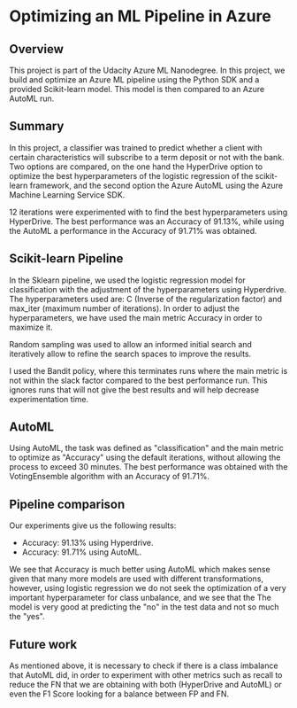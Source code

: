 # Optimizing an ML Pipeline in Azure

## Overview
This project is part of the Udacity Azure ML Nanodegree.
In this project, we build and optimize an Azure ML pipeline using the Python SDK and a provided Scikit-learn model.
This model is then compared to an Azure AutoML run.

## Summary

In this project, a classifier was trained to predict whether a client with certain characteristics will subscribe to a term deposit or not with the bank. Two options are compared, on the one hand the HyperDrive option to optimize the best hyperparameters of the logistic regression of the scikit-learn framework, and the second option the Azure AutoML using the Azure Machine Learning Service SDK.

12 iterations were experimented with to find the best hyperparameters using HyperDrive. The best performance was an Accuracy of 91.13%, while using the AutoML a performance in the Accuracy of 91.71% was obtained.

## Scikit-learn Pipeline

In the Sklearn pipeline, we used the logistic regression model for classification with the adjustment of the hyperparameters using Hyperdrive. The hyperparameters used are: C (Inverse of the regularization factor) and max_iter (maximum number of iterations). In order to adjust the hyperparameters, we have used the main metric Accuracy in order to maximize it.

Random sampling was used to allow an informed initial search and iteratively allow to refine the search spaces to improve the results.

I used the Bandit policy, where this terminates runs where the main metric is not within the slack factor compared to the best performance run. This ignores runs that will not give the best results and will help decrease experimentation time.

## AutoML

Using AutoML, the task was defined as "classification" and the main metric to optimize as "Accuracy" using the default iterations, without allowing the process to exceed 30 minutes. The best performance was obtained with the VotingEnsemble algorithm with an Accuracy of 91.71%.

## Pipeline comparison

Our experiments give us the following results:

* Accuracy: 91.13% using Hyperdrive.
* Accuracy: 91.71% using AutoML.

We see that Accuracy is much better using AutoML which makes sense given that many more models are used with different transformations, however, using logistic regression we do not seek the optimization of a very important hyperparameter for class unbalance, and we see that the The model is very good at predicting the "no" in the test data and not so much the "yes".

## Future work

As mentioned above, it is necessary to check if there is a class imbalance that AutoML did, in order to experiment with other metrics such as recall to reduce the FN that we are obtaining with both (HyperDrive and AutoML) or even the F1 Score looking for a balance between FP and FN.
